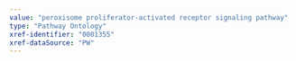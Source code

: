 ```yaml
---
value: "peroxisome proliferator-activated receptor signaling pathway"
type: "Pathway Ontology"
xref-identifier: "0001355"
xref-dataSource: "PW"
---
```

